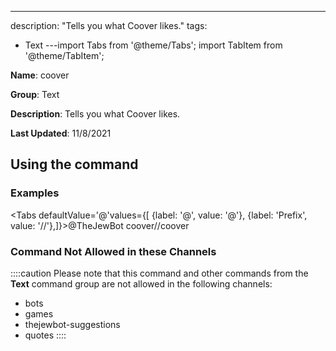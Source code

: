 ---
description: "Tells you what Coover likes."
tags:
  - Text
---import Tabs from '@theme/Tabs';
import TabItem from '@theme/TabItem';

**Name**: coover

**Group**: Text

**Description**: Tells you what Coover likes.

**Last Updated**: 11/8/2021

## Using the command

### Examples
<Tabs defaultValue='@'values={[ {label: '@', value: '@'}, {label: 'Prefix', value: '//'},]}><TabItem value='@'>@TheJewBot coover</TabItem><TabItem value='//'>//coover</TabItem></Tabs>

### Command Not Allowed in these Channels
::::caution Please note that this command and other commands from the **Text** command group are not allowed in the following channels:
- bots
- games
- thejewbot-suggestions
- quotes
::::